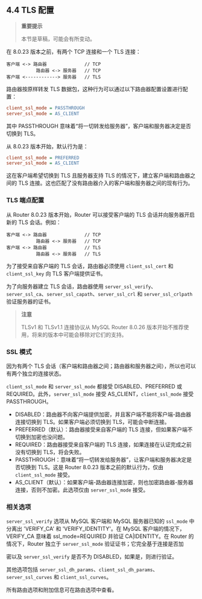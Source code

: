 ## 4.4 TLS 配置

> **重要提示**
>
> 本节是草稿，可能会有所变动。

在 8.0.23 版本之前，有两个 TCP 连接和一个 TLS 连接：

```
客户端 <-> 路由器              // TCP
           路由器 <-> 服务器   // TCP
客户端 <------------> 服务器   // TLS
```

路由器按原样转发 TLS 数据包，这种行为可以通过以下路由器配置设置进行配置：

```ini
client_ssl_mode = PASSTHROUGH
server_ssl_mode = AS_CLIENT
```

其中 PASSTHROUGH 意味着“将一切转发给服务器”，客户端和服务器决定是否切换到 TLS。

从 8.0.23 版本开始，默认行为是：

```ini
client_ssl_mode = PREFERRED
server_ssl_mode = AS_CLIENT
```

这在客户端希望切换到 TLS 且服务器支持 TLS 的情况下，建立客户端和路由器之间的 TLS 连接。这也匹配了没有路由器介入的客户端和服务器之间的现有行为。

### TLS 端点配置

从 Router 8.0.23 版本开始，Router 可以接受客户端的 TLS 会话并向服务器开启新的 TLS 会话。例如：

```
客户端 <-> 路由器              // TCP
           路由器 <-> 服务器   // TCP
客户端 <-> 路由器              // TLS
           路由器 <-> 服务器   // TLS
```

为了接受来自客户端的 TLS 会话，路由器必须使用 `client_ssl_cert` 和 `client_ssl_key` 向 TLS 客户端提供证书。

为了向服务器建立 TLS 会话，路由器使用 `server_ssl_verify`、`server_ssl_ca`、`server_ssl_capath`、`server_ssl_crl` 和 `server_ssl_crlpath` 验证服务器的证书。

> **注意**
>
> TLSv1 和 TLSv1.1 连接协议从 MySQL Router 8.0.26 版本开始不推荐使用，将来的版本中可能会移除对它们的支持。

### SSL 模式

因为有两个 TLS 会话（客户端和路由器之间；路由器和服务器之间），所以也可以有两个独立的连接状态。

`client_ssl_mode` 和 `server_ssl_mode` 都接受 DISABLED、PREFERRED 或 REQUIRED。此外，`server_ssl_mode` 接受 AS_CLIENT，`client_ssl_mode` 接受 PASSTHROUGH。

- DISABLED：路由器不向客户端提供加密，并且客户端不能将客户端-路由器连接切换到 TLS。如果客户端必须切换到 TLS，可能会中断连接。
- PREFERRED（默认）：路由器接受来自客户端的 TLS 连接，但如果客户端不切换到加密也没问题。
- REQUIRED：路由器接受来自客户端的 TLS 连接，如果连接在认证完成之前没有切换到 TLS，将会失败。
- PASSTHROUGH：意味着“将一切转发给服务器”，让客户端和服务器决定是否切换到 TLS。这是 Router 8.0.23 版本之前的默认行为，仅由 `client_ssl_mode` 接受。
- AS_CLIENT（默认）：如果客户端-路由器连接加密，则也加密路由器-服务器连接，否则不加密。此选项仅由 `server_ssl_mode` 接受。

### 相关选项

`server_ssl_verify` 选项从 MySQL 客户端和 MySQL 服务器已知的 `ssl_mode` 中分离出 'VERIFY_CA' 和 'VERIFY_IDENTITY'。在 MySQL 客户端的情况下，VERIFY_CA 意味着 ssl_mode=REQUIRED 并验证 CA|IDENTITY。在 Router 的情况下，Router 独立于 `server_ssl_mode` 验证证书；它完全基于连接是否加

密以及 `server_ssl_verify` 是否不为 DISABLED，如果是，则进行验证。

其他选项包括 `server_ssl_dh_params`、`client_ssl_dh_params`、`server_ssl_curves` 和 `client_ssl_curves`。

所有路由选项和附加信息可在路由选项中查看。